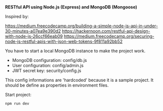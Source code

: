 
**RESTful API using Node.js (Express) and MongoDB (Mongoose)**

Inspired by: 

https://medium.freecodecamp.org/building-a-simple-node-js-api-in-under-30-minutes-a07ea9e390d2
https://hackernoon.com/restful-api-design-with-node-js-26ccf66eab09
https://medium.freecodecamp.org/securing-node-js-restful-apis-with-json-web-tokens-9f811a92bb52

You have to start a local MongoDB instance to make the project work.

* MongoDB configuration:
config/db.js
* User configuration: config/admin.js
* JWT secret key: security/config.js

This config informations are 'hardcoded' because it is a sample project.
It should be define as properties in environment files.

Start project:

`npm run dev`
